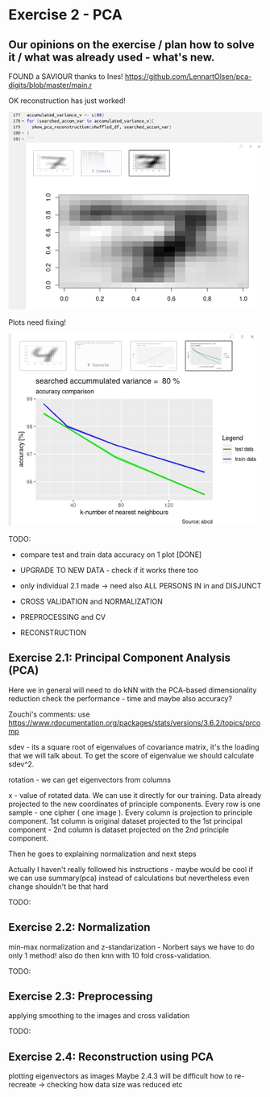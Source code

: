 # Exercise 2 - PCA


## Our opinions on the exercise / plan how to solve it / what was already used - what's new.

FOUND a SAVIOUR thanks to Ines!
https://github.com/LennartOlsen/pca-digits/blob/master/main.r

OK reconstruction has just worked!

![reconstruction_proof](figures/reconstruction_proof.png)

Plots need fixing!

![plots_for_fixing](figures/knn_plotting.png)


TODO: 

- compare test and train data accuracy on 1 plot [DONE]


- UPGRADE TO NEW DATA - check if it works there too


- only individual 2.1 made -> need also ALL PERSONS IN in and DISJUNCT


- CROSS VALIDATION and NORMALIZATION


- PREPROCESSING and CV


- RECONSTRUCTION


## Exercise 2.1: Principal Component Analysis (PCA)
Here we in general will need to do kNN with the PCA-based dimensionality reduction
	check the performance - time and maybe also accuracy?
	
Zouchi's comments:
use https://www.rdocumentation.org/packages/stats/versions/3.6.2/topics/prcomp
	
sdev - its a square root of eigenvalues of covariance matrix, it's the loading that we will talk about. To get the score of eigenvalue we should calculate sdev^2.
	
rotation - we can get eigenvectors from columns
	
x - value of rotated data. We can use it directly for our training. Data already projected to the new coordinates of principle components. Every row is one sample - one cipher ( one image ). Every column is projection to principle component. 1st column is original dataset projected to the 1st principal component - 2nd column is dataset projected on the 2nd principle component.
	
Then he goes to explaining normalization and next steps

Actually I haven't really followed his instructions - maybe would be cool if we can use summary(pca) instead of calculations but nevertheless even change shouldn't be that hard


TODO:
## Exercise 2.2: Normalization
min-max normalization and z-standarization - Norbert says we have to do only 1 method!
also do then knn with 10 fold cross-validation.

TODO:
## Exercise 2.3: Preprocessing
applying smoothing to the images and cross validation

TODO:
## Exercise 2.4: Reconstruction using PCA
plotting eigenvectors as images
Maybe 2.4.3 will be difficult
how to re-recreate -> checking how data size was reduced etc


